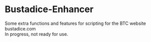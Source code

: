 # Bustadice-Enhancer  
Some extra functions and features for scripting for the BTC website bustadice.com  
In progress, not ready for use.  
